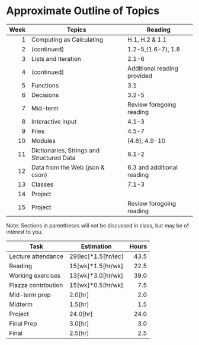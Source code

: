 # Approximate Outline of Topics

| Week | Topics | Reading |
|------:|--------|---------|
| 1  | Computing as Calculating | H.1, H.2 &  1.1 |
| 2  | (continued) | 1.2-5,(1.6-7), 1.8 |
| 3  | Lists and Iteration |  2.1-6 |
| 4  | (continued)  | Additional reading provided |
| 5  | Functions  | 3.1 |
|	6 | Decisions | 3.2-5 |
| 7 | Mid-term  | Review foregoing reading |
|	8 | Interactive input | 4.1-3 |
|	9 | Files |  4.5-7 |
|	10 | Modules | (4.8), 4.9-10 |
|	11 | Dictionaries, Strings and Structured Data | 6.1-2|
|	12 | Data from the Web (json & cson) | 6.3 and additional reading|
|	13 | Classes | 7.1-3|
|	14 | Project |  |
|	15 | Project |  Review foregoing reading|

Note: Sections in parentheses wlil not be discussed in class, but may be of interest to you.


| Task | Estimation | Hours |
|------|------------|------:|
| Lecture attendance | 29[lec]*1.5[hr/lec] | 43.5 |
|	Reading          | 15[wk]*1.5[hr/wk] |  22.5 |
|	Working exercises | 13[wk]*3.0[hr/wk] |  39.0 |
|	Piazza contribution |  15[wk]*0.5[hr/wk] | 7.5 |
|	Mid-term prep | 2.0[hr] |2.0 |
|	Midterm | 1.5[hr]  | 1.5 |
|	Project | 24.0[hr] | 24.0 |
|   Final Prep | 3.0[hr] | 3.0 |
|   Final  | 2.5[hr] | 2.5 |

